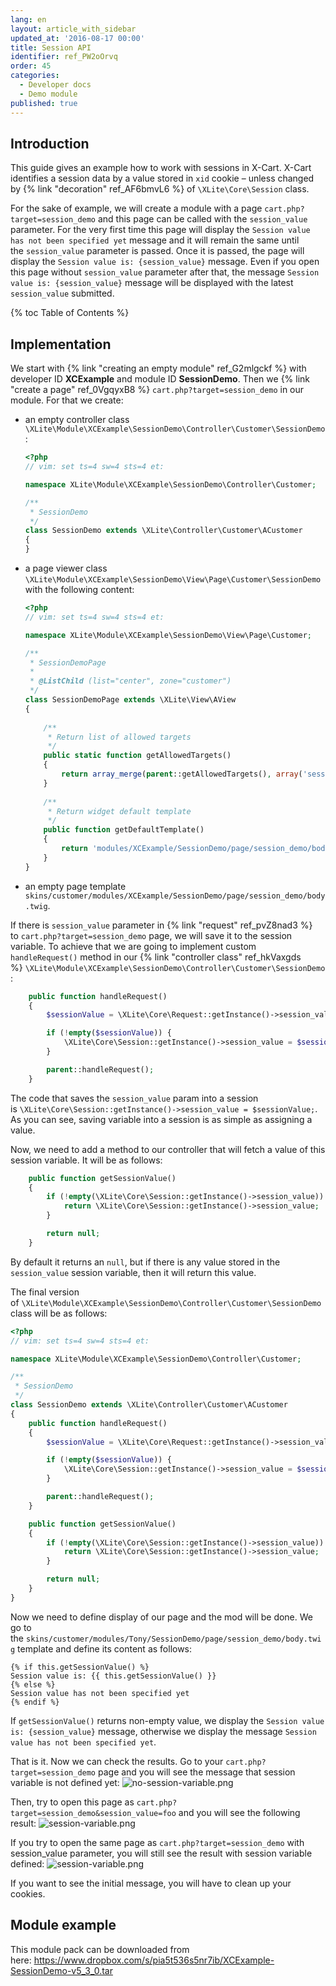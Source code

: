 ```yaml
---
lang: en
layout: article_with_sidebar
updated_at: '2016-08-17 00:00'
title: Session API
identifier: ref_PW2oOrvq
order: 45
categories:
  - Developer docs
  - Demo module
published: true
---
```

## Introduction

This guide gives an example how to work with sessions in X-Cart. X-Cart identifies a session data by a value stored in `xid` cookie – unless changed by {% link "decoration" ref_AF6bmvL6 %} of `\XLite\Core\Session` class.

For the sake of example, we will create a module with a page `cart.php?target=session_demo` and this page can be called with the `session_value` parameter. For the very first time this page will display the `Session value has not been specified yet` message and it will remain the same until the `session_value` parameter is passed. Once it is passed, the page will display the `Session value is: {session_value}` message. Even if you open this page without `session_value` parameter after that, the message `Session value is: {session_value}` message will be displayed with the latest `session_value` submitted.

{% toc Table of Contents %}

## Implementation

We start with {% link "creating an empty module" ref_G2mlgckf %} with developer ID **XCExample** and module ID **SessionDemo**. Then we {% link "create a page" ref_0VgqyxB8 %} `cart.php?target=session_demo` in our module. For that we create:

* an empty controller class `\XLite\Module\XCExample\SessionDemo\Controller\Customer\SessionDemo`:

	```php
	<?php
	// vim: set ts=4 sw=4 sts=4 et:

	namespace XLite\Module\XCExample\SessionDemo\Controller\Customer;

	/**
	 * SessionDemo
	 */
	class SessionDemo extends \XLite\Controller\Customer\ACustomer
	{
	}    
    ```
    
* a page viewer class `\XLite\Module\XCExample\SessionDemo\View\Page\Customer\SessionDemo` with the following content: 

    ```php
	<?php
	// vim: set ts=4 sw=4 sts=4 et:

	namespace XLite\Module\XCExample\SessionDemo\View\Page\Customer;

	/**
	 * SessionDemoPage
	 *
	 * @ListChild (list="center", zone="customer")
	 */
	class SessionDemoPage extends \XLite\View\AView
	{
        
    	/**
	     * Return list of allowed targets
    	 */
	    public static function getAllowedTargets()
    	{
        	return array_merge(parent::getAllowedTargets(), array('session_demo'));
	    }
      
    	/**
	     * Return widget default template
    	 */
	    public function getDefaultTemplate()
    	{
        	return 'modules/XCExample/SessionDemo/page/session_demo/body.twig';
	    }
	}
    ```

* an empty page template `skins/customer/modules/XCExample/SessionDemo/page/session_demo/body.twig`.

If there is `session_value` parameter in {% link "request" ref_pvZ8nad3 %} to `cart.php?target=session_demo` page, we will save it to the session variable. To achieve that we are going to implement custom `handleRequest()` method in our {% link "controller class" ref_hkVaxgds %} `\XLite\Module\XCExample\SessionDemo\Controller\Customer\SessionDemo`: 

```php
    public function handleRequest()
    {
        $sessionValue = \XLite\Core\Request::getInstance()->session_value;

        if (!empty($sessionValue)) {
            \XLite\Core\Session::getInstance()->session_value = $sessionValue;
        }

        parent::handleRequest();
    }
```

The code that saves the `session_value` param into a session is `\XLite\Core\Session::getInstance()->session_value = $sessionValue;`. As you can see, saving variable into a session is as simple as assigning a value.

Now, we need to add a method to our controller that will fetch a value of this session variable. It will be as follows: 

```php
    public function getSessionValue() 
    {
        if (!empty(\XLite\Core\Session::getInstance()->session_value)) {
            return \XLite\Core\Session::getInstance()->session_value;
        }

        return null;
    }  
```

By default it returns an `null`, but if there is any value stored in the `session_value` session variable, then it will return this value.

The final version of `\XLite\Module\XCExample\SessionDemo\Controller\Customer\SessionDemo` class will be as follows: 

```php
<?php
// vim: set ts=4 sw=4 sts=4 et:

namespace XLite\Module\XCExample\SessionDemo\Controller\Customer;

/**
 * SessionDemo
 */
class SessionDemo extends \XLite\Controller\Customer\ACustomer
{
    public function handleRequest()
    {
        $sessionValue = \XLite\Core\Request::getInstance()->session_value;

        if (!empty($sessionValue)) {
            \XLite\Core\Session::getInstance()->session_value = $sessionValue;
        }

        parent::handleRequest();
    }

    public function getSessionValue() 
    {
        if (!empty(\XLite\Core\Session::getInstance()->session_value)) {
            return \XLite\Core\Session::getInstance()->session_value;
        }

        return null;
    }    
}
```

Now we need to define display of our page and the mod will be done. We go to the `skins/customer/modules/Tony/SessionDemo/page/session_demo/body.twig` template and define its content as follows: 

```twig
{% if this.getSessionValue() %}
Session value is: {{ this.getSessionValue() }}
{% else %}
Session value has not been specified yet
{% endif %}
```

If `getSessionValue()` returns non-empty value, we display the `Session value is: {session_value}` message, otherwise we display the message `Session value has not been specified yet`.

That is it. Now we can check the results. Go to your `cart.php?target=session_demo` page and you will see the message that session variable is not defined yet:
![no-session-variable.png]({{site.baseurl}}/attachments/ref_PW2oOrvq/no-session-variable.png)

Then, try to open this page as `cart.php?target=session_demo&session_value=foo` and you will see the following result:
![session-variable.png]({{site.baseurl}}/attachments/ref_PW2oOrvq/session-variable.png)

If you try to open the same page as `cart.php?target=session_demo` with session_value parameter, you will still see the result with session variable defined:
![session-variable.png]({{site.baseurl}}/attachments/ref_PW2oOrvq/session-variable.png)

If you want to see the initial message, you will have to clean up your cookies.

## Module example

This module pack can be downloaded from here: <https://www.dropbox.com/s/pia5t536s5nr7ib/XCExample-SessionDemo-v5_3_0.tar>